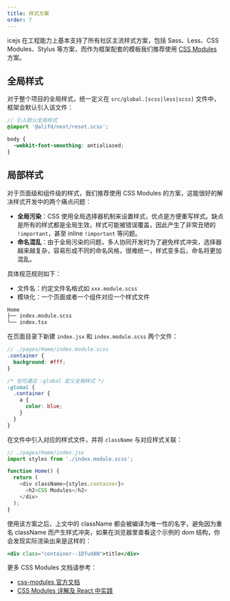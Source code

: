 ```yaml
---
title: 样式方案
order: 7
---
```


icejs 在工程能力上基本支持了所有社区主流样式方案，包括 Sass、Less、CSS Modules、Stylus 等方案，而作为框架配套的模板我们推荐使用 [CSS Modules](https://github.com/css-modules/css-modules) 方案。

## 全局样式

对于整个项目的全局样式，统一定义在 `src/global.[scss|less|scss]` 文件中，框架会默认引入该文件：

```scss
// 引入默认全局样式
@import '@alifd/next/reset.scss';

body {
  -webkit-font-smoothing: antialiased;
}
```

## 局部样式

对于页面级和组件级的样式，我们推荐使用 CSS Modules 的方案，这能很好的解决样式开发中的两个痛点问题：

* **全局污染**：CSS 使用全局选择器机制来设置样式，优点是方便重写样式。缺点是所有的样式都是全局生效，样式可能被错误覆盖，因此产生了非常丑陋的 `!important`，甚至 inline `!important` 等问题。
* **命名混乱**：由于全局污染的问题，多人协同开发时为了避免样式冲突，选择器越来越复杂，容易形成不同的命名风格，很难统一，样式变多后，命名将更加混乱。

具体规范规则如下：

* 文件名：约定文件名格式如 `xxx.module.scss`
* 模块化：一个页面或者一个组件对应一个样式文件

```markdown
Home
├── index.module.scss
└── index.tsx
```

在页面目录下新建 `index.jsx` 和 `index.module.scss` 两个文件：

```scss
// ./pages/Home/index.module.scss
.container {
  background: #fff;
}

/* 也可通过 :global 定义全局样式 */
:global {
  .container {
    a {
      color: blue;
    }
  }
}
```

在文件中引入对应的样式文件，并将 `className` 与对应样式关联：

```javascript
// ./pages/Home/index.jsx
import styles from './index.module.scss';

function Home() {
  return (
    <div className={styles.container}>
      <h2>CSS Modules</h2>
    </div>
  );
}
```

使用该方案之后，上文中的 className 都会被编译为唯一性的名字，避免因为重名 className 而产生样式冲突，如果在浏览器里查看这个示例的 dom 结构，你会发现实际渲染出来是这样的：

```jsx
<div class="container--1DTudAN">title</div>
```

更多 CSS Modules 文档请参考：

* [css-modules 官方文档](https://github.com/css-modules/css-modules)
* [CSS Modules 详解及 React 中实践](https://zhuanlan.zhihu.com/p/20495964)
